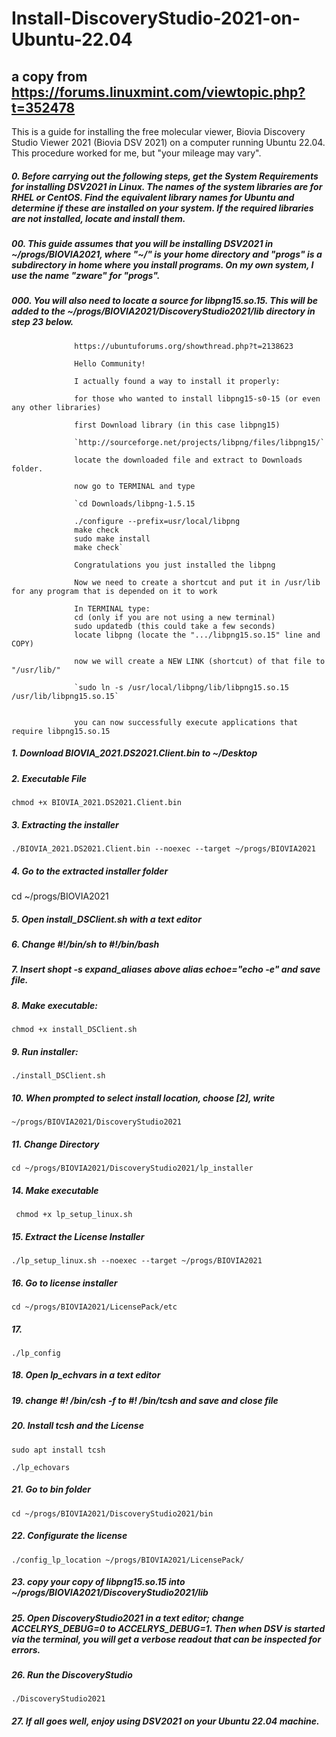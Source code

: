 # Install-DiscoveryStudio-2021-on-Ubuntu-22.04

## a copy from https://forums.linuxmint.com/viewtopic.php?t=352478

This is a guide for installing the free molecular viewer, Biovia Discovery Studio Viewer 2021 (Biovia DSV 2021) on a computer running Ubuntu 22.04. This procedure worked for me, but "your mileage may vary".

##### 0. Before carrying out the following steps, get the System Requirements for installing DSV2021 in Linux. The names of the system libraries are for RHEL or CentOS. Find the equivalent library names for Ubuntu and determine if these are installed on your system. If the required libraries are not installed, locate and install them.

##### 00. This guide assumes that you will be installing DSV2021 in _~/progs/BIOVIA2021_, where "~/" is your home directory and "progs" is a subdirectory in home where you install programs. On my own system, I use the name "zware" for "progs".

##### 000. You will also need to locate a source for libpng15.so.15. This will be added to the _~/progs/BIOVIA2021/DiscoveryStudio2021/lib_ directory in step 23 below.
                  

                  https://ubuntuforums.org/showthread.php?t=2138623
                  
                  Hello Community! 
                  
                  I actually found a way to install it properly:
                  
                  for those who wanted to install libpng15-s0-15 (or even any other libraries)
                  
                  first Download library (in this case libpng15)
                  
                  `http://sourceforge.net/projects/libpng/files/libpng15/`
                  
                  locate the downloaded file and extract to Downloads folder.
                  
                  now go to TERMINAL and type
                  
                  `cd Downloads/libpng-1.5.15
                  
                  ./configure --prefix=usr/local/libpng
                  make check
                  sudo make install
                  make check`
                  
                  Congratulations you just installed the libpng
                  
                  Now we need to create a shortcut and put it in /usr/lib for any program that is depended on it to work
                  
                  In TERMINAL type:
                  cd (only if you are not using a new terminal)
                  sudo updatedb (this could take a few seconds)
                  locate libpng (locate the ".../libpng15.so.15" line and COPY)
                  
                  now we will create a NEW LINK (shortcut) of that file to "/usr/lib/"
                  
                  `sudo ln -s /usr/local/libpng/lib/libpng15.so.15 /usr/lib/libpng15.so.15`
                  
                  
                  you can now successfully execute applications that require libpng15.so.15 



##### 1. Download BIOVIA_2021.DS2021.Client.bin to ~/Desktop

##### 2. Executable File

`chmod +x BIOVIA_2021.DS2021.Client.bin`

##### 3. Extracting the installer

`./BIOVIA_2021.DS2021.Client.bin --noexec --target ~/progs/BIOVIA2021`

##### 4. Go to the extracted installer folder

cd ~/progs/BIOVIA2021

##### 5. Open _install_DSClient.sh_ with a text editor

##### 6. Change _#!/bin/sh_ to _#!/bin/bash_

##### 7. Insert _shopt -s expand_aliases_ above _alias echoe="echo -e"_ and save file.

##### 8. Make executable:

`chmod +x install_DSClient.sh`

##### 9. Run installer:

`./install_DSClient.sh`

##### 10. When prompted to select install location, choose [2], write

`~/progs/BIOVIA2021/DiscoveryStudio2021`

##### 11. Change Directory

`cd ~/progs/BIOVIA2021/DiscoveryStudio2021/lp_installer`


##### 14.  Make executable
`
chmod +x lp_setup_linux.sh`

##### 15. Extract the License Installer

`./lp_setup_linux.sh --noexec --target ~/progs/BIOVIA2021`

##### 16. Go to license installer

`cd ~/progs/BIOVIA2021/LicensePack/etc`

##### 17.

`./lp_config
`
##### 18. Open _lp_echvars_ in a text editor

##### 19. change _#! /bin/csh -f_ to _#! /bin/tcsh_ and save and close file

##### 20. Install tcsh and the License

`sudo apt install tcsh`

`./lp_echovars`

##### 21. Go to bin folder

`cd ~/progs/BIOVIA2021/DiscoveryStudio2021/bin
`
##### 22. Configurate the license

`./config_lp_location ~/progs/BIOVIA2021/LicensePack/`

##### 23. copy your copy of _libpng15.so.15_ into _~/progs/BIOVIA2021/DiscoveryStudio2021/lib_


##### 25. Open _DiscoveryStudio2021_ in a text editor; change _ACCELRYS_DEBUG=0_ to _ACCELRYS_DEBUG=1_. Then when DSV is started via the terminal, you will get a verbose readout that can be inspected for errors.

##### 26. Run the DiscoveryStudio

`./DiscoveryStudio2021`

##### 27. If all goes well, enjoy using DSV2021 on your Ubuntu 22.04 machine.
